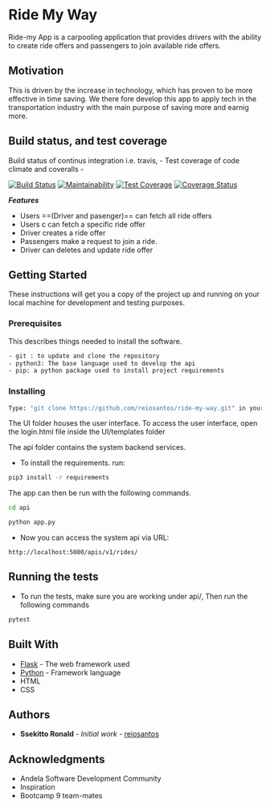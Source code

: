 # Ride My Way

Ride-my App is a carpooling application that provides drivers with the ability to create ride offers and passengers to join available ride offers.

## Motivation

This is driven by the increase in technology, which has proven to be more effective in time saving.
We there fore develop this app to apply tech in the transportation industry with the main purpose of saving more and earnig more.

## Build status, and test coverage

Build status of continus integration i.e. travis, -
Test coverage of code climate and coveralls -

[![Build Status](https://travis-ci.org/reiosantos/Ride-my-way.svg?branch=develop)](https://travis-ci.org/reiosantos/Ride-my-way)
[![Maintainability](https://api.codeclimate.com/v1/badges/3b09b9ffe616d7ba85e4/maintainability)](https://codeclimate.com/github/reiosantos/Ride-my-way/maintainability)
[![Test Coverage](https://api.codeclimate.com/v1/badges/3b09b9ffe616d7ba85e4/test_coverage)](https://codeclimate.com/github/reiosantos/Ride-my-way/test_coverage)
[![Coverage Status](https://coveralls.io/repos/github/reiosantos/Ride-my-way/badge.svg)](https://coveralls.io/github/reiosantos/Ride-my-way)


***Features***

 * Users ==(Driver and pasenger)== can fetch all ride offers
 * Users c can fetch a specific ride offer
 * Driver creates a ride offer
 * Passengers make a request to join a ride.
 * Driver can deletes and update ride offer

## Getting Started

These instructions will get you a copy of the project up and running on your local machine for development
and testing purposes.

### Prerequisites
This describes things needed to install the software.

```bash
- git : to update and clone the repository
- python3: The base language used to develop the api
- pip: a python package used to install project requirements
```

### Installing

```bash
Type: "git clone https://github.com/reiosantos/ride-my-way.git" in your terminal.
```
The UI folder houses the user interface. To access the user interface, open the login.html
file inside the UI/templates folder


The api folder contains the system backend services.

- To install the requirements. run:

```bash
pip3 install -r requirements
```

The app can then be run with the following commands.

```bash
cd api

python app.py
```

- Now you can access the system api via URL:

```http
http://localhost:5000/apis/v1/rides/
```

## Running the tests

- To run the tests, make sure you are working under api/, Then run the following commands

```bash
pytest
```

## Built With

* [Flask](http://flask.pocoo.org/docs/1.0/) - The web framework used
* [Python](https://www.python.org/) - Framework language
* HTML
* CSS

## Authors

* **Ssekitto Ronald** - *Initial work* - [reiosantos](https://github.com/reiosantos)

## Acknowledgments

* Andela Software Development Community
* Inspiration
* Bootcamp 9 team-mates
